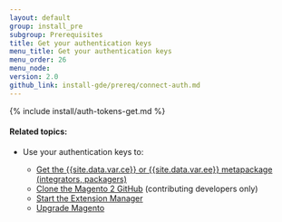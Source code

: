 ```yaml
---
layout: default
group: install_pre
subgroup: Prerequisites
title: Get your authentication keys
menu_title: Get your authentication keys
menu_order: 26
menu_node:
version: 2.0
github_link: install-gde/prereq/connect-auth.md
---
```


{% include install/auth-tokens-get.md %}

#### Related topics:
*	Use your authentication keys to:

	*	<a href="{{page.baseurl}}install-gde/prereq/integrator_install.html">Get the {{site.data.var.ce}} or {{site.data.var.ee}} metapackage (integrators, packagers)</a>
	*	<a href="{{page.baseurl}}install-gde/prereq/dev_install.html">Clone the Magento 2 GitHub</a> (contributing developers only)
	*	<a href="{{page.baseurl}}comp-mgr/extens-man/extensman-main-pg.html">Start the Extension Manager</a>
	*	<a href="{{page.baseurl}}comp-mgr/upgrader/upgrade-checklist.html"> Upgrade Magento</a>
